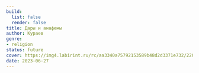 ```yaml
---
build:
  list: false
  render: false
title: Дары и анафемы
author: Кураев
genre:
- religion
status: future
cover: https://img4.labirint.ru/rc/aa3340a75792153589b48d2d3371e732/220x340q80/books56/558578/cover.jpg?1563951508
date: 2023-06-27
---
```


